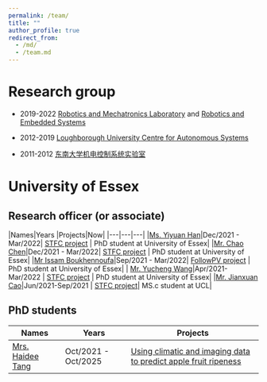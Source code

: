 ```yaml
---
permalink: /team/
title: ""
author_profile: true
redirect_from: 
  - /md/
  - /team.md
---
```



Research group
=====

* 2019-2022 [Robotics and Mechatronics Laboratory](https://www.essex.ac.uk/departments/computer-science-and-electronic-engineering/research/robotics-and-embedded-systems/robotics-and-mechatronics-laboratory) and [Robotics and Embedded Systems](http://www.lucasresearch.co.uk/)

* 2012-2019 [Loughborough University Centre for Autonomous Systems](http://www.lucasresearch.co.uk/)

* 2011-2012 [东南大学机电控制系统实验室](http://www.seumscl.com/)


University of Essex
====
## Research officer (or associate)

|Names|Years |Projects|Now|
|---|---|---|
|[Ms. Yiyuan Han](https://sites.google.com/view/yiyuanhan/about-me)|Dec/2021 - Mar/2022| [STFC project](https://jinya-su.github.io/portfolio/portfolio-995/) | PhD student at University of Essex|
|[Mr. Chao Chen](https://www.essex.ac.uk/people/chent35604/tao-chen)|Dec/2021 - Mar/2022| [STFC project](https://jinya-su.github.io/portfolio/portfolio-995/) | PhD student at  University of Essex|
|[Mr Issam Boukhennoufa](https://www.linkedin.com/in/issam-boukhennoufa/)|Sep/2021 - Mar/2022| [FollowPV project](https://www.abovesurveying.com/above-partners-with-leading-universities-to-develop-next-generation-drone-technology-for-intelligent-solar-plant-inspections/) | PhD student at  University of Essex|
| [Mr. Yucheng Wang](https://www.essex.ac.uk/people/wangy15006/yucheng-wang)|Apr/2021-Mar/2022 | [STFC project](https://jinya-su.github.io/portfolio/portfolio-995/) | PhD student at  University of Essex|
|[Mr. Jianxuan Cao](https://www.linkedin.com/in/jianxuan-c-bb5b56187/)|Jun/2021-Sep/2021 | [STFC project](https://jinya-su.github.io/portfolio/portfolio-995/)| MS.c student at UCL|

<!--https://jinya-su.github.io/portfolio/portfolio-1/C-->
<!--- https://balancezhai.github.io/portfolio/protfolio-998/#)| --> 

## PhD students

| Names                   | Years            | Projects      |
| --------                | ---------------- | ------------------------------------------------------------ |
| [Mrs. Haidee Tang](https://www.essex.ac.uk/people/TANGH63502) | Oct/2021 - Oct/2025   | [Using climatic and imaging data to predict apple fruit ripeness](https://www.ctp-fcr.org/machine-learning/) |